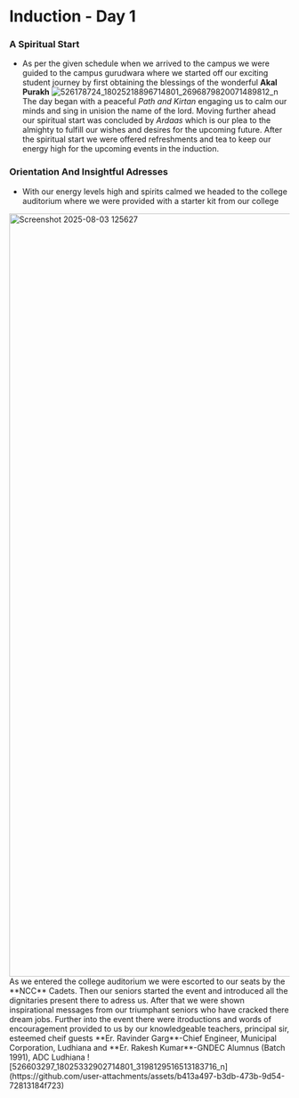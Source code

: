 # Induction - Day 1
### A Spiritual Start
- As per the given schedule when we arrived to the campus we were guided to the campus gurudwara where we started off our exciting student journey by first obtaining the blessings of the wonderful **Akal Purakh**
 ![526178724_18025218896714801_2696879820071489812_n](https://github.com/user-attachments/assets/e5dccc62-d9b7-4c59-80d6-d8ede068406c)
The day began with a peaceful *Path and Kirtan* engaging us to calm our minds and sing in unision the name of the lord. Moving further ahead our spiritual start was concluded by *Ardaas* which is our plea to the almighty to fulfill our wishes and desires for the upcoming future.
After the spiritual start we were offered refreshments and tea to keep our energy high for the upcoming events in the induction.
### Orientation And Insightful Adresses
- With our energy levels high and spirits calmed we headed to the college auditorium where we were provided with a starter kit from our college
<img width="1672" height="1370" alt="Screenshot 2025-08-03 125627" src="https://github.com/user-attachments/assets/943e9764-d190-41e6-8416-694e02cc43a2" />
As we entered the college auditorium we were escorted to our seats by the **NCC** Cadets. Then our seniors started the event and introduced all the dignitaries present there to adress us. After that we were shown inspirational messages from our triumphant seniors who have cracked there dream jobs. Further into the event there were itroductions and words of encouragement provided to us by our knowledgeable teachers, principal sir, esteemed cheif guests **Er. Ravinder Garg**-Chief Engineer, Municipal Corporation, Ludhiana and **Er. Rakesh Kumar**-GNDEC Alumnus (Batch 1991), ADC Ludhiana
![526603297_18025332902714801_3198129516513183716_n](https://github.com/user-attachments/assets/b413a497-b3db-473b-9d54-72813184f723)

